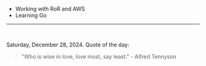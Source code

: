 - Working with RoR and AWS
- Learning Go

---

<br>

<!-- quote_marker -->
Saturday, December 28, 2024. Quote of the day:

> "Who is wise in love, love most, say least." - Alfred Tennyson
